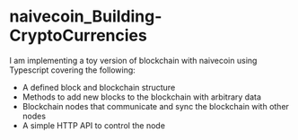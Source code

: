 # naivecoin_Building-CryptoCurrencies

I am implementing a toy version of blockchain with naivecoin using Typescript covering the following:
* A defined block and blockchain structure
* Methods to add new blocks to the blockchain with arbitrary data
* Blockchain nodes that communicate and sync the blockchain with other nodes
* A simple HTTP API to control the node
